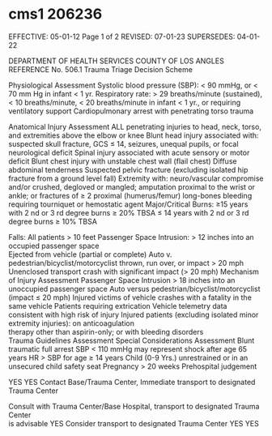 # cms1 206236

EFFECTIVE: 05-01-12            Page 1 of 2 
REVISED: 07-01-23 
SUPERSEDES: 04-01-22 
  
 
 
DEPARTMENT OF HEALTH SERVICES 
COUNTY OF LOS ANGLES 
REFERENCE No. 506.1 Trauma Triage Decision Scheme 
 
 
 
 
   Physiological Assessment 
Systolic blood pressure (SBP):  < 90 mmHg, or 
< 70 mm Hg in infant < 1 yr.
Respiratory rate: > 29 breaths/minute (sustained), 
< 10 breaths/minute, 
< 20 breaths/minute in infant < 1 yr., or 
requiring ventilatory support 
Cardiopulmonary arrest with penetrating torso trauma 
 
Anatomical Injury Assessment 
ALL penetrating injuries to head, neck, torso, and extremities above the elbow or knee 
Blunt head injury associated with: suspected skull fracture, GCS ≤ 14, seizures, 
 unequal pupils, or focal neurological deficit Spinal injury associated with 
 acute sensory or motor deficit 
Blunt chest injury with unstable chest wall (flail chest) 
Diffuse abdominal tenderness 
Suspected pelvic fracture (excluding isolated hip fracture from a ground level fall) 
Extremity with: neuro/vascular compromise and/or crushed, degloved or mangled; 
amputation proximal to the wrist or ankle; or 
fractures of ≥ 2 proximal (humerus/femur) long-bones 
bleeding requiring tourniquet or hemostatic agent 
Major/Critical Burns: ≥15 years with 2
nd
 or 3
rd
 degree burns ≥ 20% TBSA 
≤ 14 years with 2
nd
 or 3
rd
 degree burns ≥ 10% TBSA 
 
Falls: All patients > 10 feet 
Passenger Space Intrusion: > 12 inches into an occupied passenger space  
Ejected from vehicle (partial or complete) 
Auto v. pedestrian/bicyclist/motorcyclist thrown, run over, or impact > 20 mph  
Unenclosed transport crash with significant impact (> 20 mph) 
Mechanism of Injury Assessment 
Passenger Space Intrusion > 18 inches into an unoccupied passenger space 
Auto versus pedestrian/bicyclist/motorcyclist (impact ≤ 20 mph) 
Injured victims of vehicle crashes with a fatality in the same vehicle 
Patients requiring extrication 
Vehicle telemetry data consistent with high risk of injury 
Injured patients (excluding isolated minor extremity injuries):  on anticoagulation  
 therapy other than aspirin-only; or with bleeding disorders  
Trauma Guidelines Assessment 
Special Considerations Assessment 
Blunt traumatic full arrest 
SBP < 110 mmHg may represent shock after age 65 years 
HR > SBP for age ≥ 14 years 
Child (0-9 Yrs.) unrestrained or in an unsecured child safety seat 
Pregnancy > 20 weeks 
Prehospital judgement 
 
 
 
 
 
 
 
 
 
 
 
YES 
YES 
Contact 
Base/Trauma 
Center, Immediate 
transport to 
designated 
Trauma Center 
 
Consult with 
Trauma 
Center/Base 
Hospital, transport 
to designated 
Trauma Center      
is advisable 
YES 
Consider 
transport to 
designated 
Trauma Center 
YES 
YES
